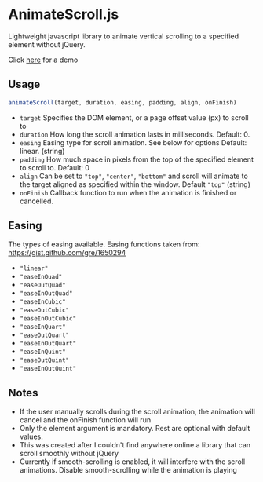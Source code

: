 AnimateScroll.js
=====================
Lightweight javascript library to animate vertical scrolling to a specified element without jQuery.

Click [here](http://sunmockyang.github.io/animate-scroll-js/demo) for a demo

## Usage
```javascript
animateScroll(target, duration, easing, padding, align, onFinish)
```
- ```target``` Specifies the DOM element, or a page offset value (px) to scroll to
- ```duration``` How long the scroll animation lasts in milliseconds. Default: 0.
- ```easing``` Easing type for scroll animation. See below for options Default: linear. (string)
- ```padding``` How much space in pixels from the top of the specified element to scroll to. Default: 0
- ```align``` Can be set to `"top"`, `"center"`, `"bottom"` and scroll will animate to the target aligned as specified within the window. Default `"top"` (string)
- ```onFinish``` Callback function to run when the animation is finished or cancelled.

## Easing
The types of easing available. Easing functions taken from: https://gist.github.com/gre/1650294
- ```"linear"```
- ```"easeInQuad"```
- ```"easeOutQuad"```
- ```"easeInOutQuad"```
- ```"easeInCubic"```
- ```"easeOutCubic"```
- ```"easeInOutCubic"```
- ```"easeInQuart"```
- ```"easeOutQuart"```
- ```"easeInOutQuart"```
- ```"easeInQuint"```
- ```"easeOutQuint"```
- ```"easeInOutQuint"```

## Notes
- If the user manually scrolls during the scroll animation, the animation will cancel and the onFinish function will run
- Only the element argument is mandatory. Rest are optional with default values.
- This was created after I couldn't find anywhere online a library that can scroll smoothly without jQuery
- Currently if smooth-scrolling is enabled, it will interfere with the scroll animations. Disable smooth-scrolling while the animation is playing
